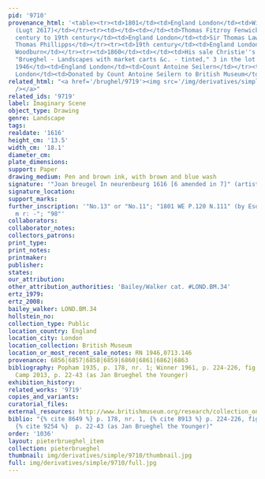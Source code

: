 ```yaml
---
pid: '9710'
provenance_html: '<table><tr><td>1801</td><td>England London</td><td>William Esdaile
  (Lugt 2617)</td></tr><tr><td></td><td></td><td>Thomas Fitzroy Fenwick</td></tr><tr><td>18th
  century to 19th century</td><td>England London</td><td>Sir Thomas Lawrence</td></tr><tr><td></td><td></td><td>Sir
  Thomas Phillipps</td></tr><tr><td>19th century</td><td>England London</td><td>Samuel
  Woodburn</td></tr><tr><td>1860</td><td></td><td>His sale Christie''s Lot #93 (as
  "Brueghel - Landscapes with market carts &c. - tinted," 3 in the lot b)</td></tr><tr><td>Until
  1946</td><td>England London</td><td>Count Antoine Seilern</td></tr><tr><td>1946</td><td>England
  London</td><td>Donated by Count Antoine Seilern to British Museum</td></tr></table>'
related_html: "<a href='/brughel/9719'><img src='/img/derivatives/simple/9719/thumbnail.jpg'
  /></a>"
related_ids: '9719'
label: Imaginary Scene
object_type: Drawing
genre: Landscape
tags: 
realdate: '1616'
height_cm: '13.5'
width_cm: '18.1'
diameter_cm: 
plate_dimensions: 
support: Paper
drawing_medium: Pen and brown ink, with brown and blue wash
signature: '"Joan breugel In neurenbeurg 1616 [6 amended in 7]" (artist''s hand?)'
signature_location: 
support_marks: 
further_inscription: '"No.13" or "No.11"; "1801 WE P.120 N.111" (by Esdaile); "/am:
  m r: -"; "98"'
collaborators: 
collaborator_notes: 
collectors_patrons: 
print_type: 
print_notes: 
printmaker: 
publisher: 
states: 
our_attribution: 
other_attribution_authorities: 'Bailey/Walker cat. #LOND.BM.34'
ertz_1979: 
ertz_2008: 
bailey_walker: LOND.BM.34
hollstein_no: 
collection_type: Public
location_country: England
location_city: London
location_collection: British Museum
location_or_most_recent_sale_notes: RN 1946,0713.146
provenance: 6856|6857|6858|6859|6860|6861|6862|6863
bibliography: Popham 1935, p. 178, nr. 1; Winner 1961, p. 224-226, fig. 34 (as falsification);
  Camp 2013, p. 22-43 (as Jan Brueghel the Younger)
exhibition_history: 
related_works: '9719'
copies_and_variants: 
curatorial_files: 
external_resources: http://www.britishmuseum.org/research/collection_online/collection_object_details.aspx?objectId=712252&partId=1&searchText=brueghel&view=list&page=1
biblio: "{% cite 8649 %} p. 178, nr. 1, {% cite 8913 %} p. 224-226, fig. 34 (as falsification),
  {% cite 9254 %}  p. 22-43 (as Jan Brueghel the Younger)"
order: '1036'
layout: pieterbrueghel_item
collection: pieterbrueghel
thumbnail: img/derivatives/simple/9710/thumbnail.jpg
full: img/derivatives/simple/9710/full.jpg
---
```

